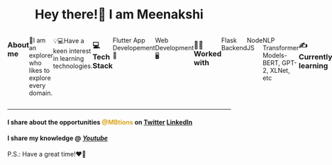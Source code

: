 <link rel="stylesheet" href="https://pro.fontawesome.com/releases/v5.10.0/css/all.css" integrity="sha384-AYmEC3Yw5cVb3ZcuHtOA93w35dYTsvhLPVnYs9eStHfGJvOvKxVfELGroGkvsg+p" crossorigin="anonymous"/>
<center><h1> Hey there!👋 I am <strong>Meenakshi</strong> </h1></center>

<div style="display:flex; justify-content:space-evenly;">
     <h3>About me</h3>
  <p>🙌I am an explorer who likes to explore every domain.</p>
  <p>💡💻Have a keen interest in learning technologies.</p>

<hr>
<h3>💻Tech Stack</h3>
  <p>Flutter App Developement📱</p>
  <p>Web Development🖥</p>
 
<hr>
<h3>👩‍💻Worked with</h3>
  <p><i class="fa fa-database" aria-hidden="true"></i>Flask Backend</p>
  <p><i class="fab fa-node-js"></i>Node JS</p>
  <p>NLP Transformer Models- BERT, GPT-2, XLNet, etc</p>

<hr>
<h3>✍Currently learning</h3>
  <ul>
    <li>React JS [PAUSED]</li>
    <li>Flutter [PLAYED]</li>
    <li>UI/UX Designing</li>
  </ul>
</div>
<hr>
<h4>I share about the opportunities <span style="color:goldenrod;">@MBtions</span> on <i class="fab fa-twitter"></i><a target="_blank" href="https://twitter.com/MBtions">Twitter</a> <i class="fab fa-linkedin"></i><a href="https://linkedin.com/in/mbtions" target="_blank">LinkedIn</a></h4>
<h4>I share my knowledge @ <i class="fab fa-youtube"><a href="https://www.youtube.com/channel/UCXk7e710P2K1AkxbWfny_Pw" target="_blank">Youtube</a></i></h4>

<p>P.S.: Have a great time!❤💜</p>
